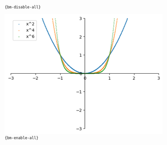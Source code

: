 `{bm-disable-all}`

![Graph(s) of x^2,x^4,x^6](calculus_e0fa3c0da9a9fa8f4f8251461aa4a8d6.png)
`{bm-enable-all}`

